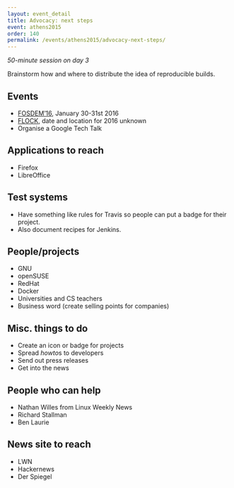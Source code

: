 ```yaml
---
layout: event_detail
title: Advocacy: next steps
event: athens2015
order: 140
permalink: /events/athens2015/advocacy-next-steps/
---
```


*50-minute session on day 3*

Brainstorm how and where to distribute the idea of reproducible builds.

## Events

 - [FOSDEM’16](https://fosdem.org/2016/schedule/event/reproducible_ecosystem/), January 30-31st 2016
 - [FLOCK](http://www.flocktofedora.org/), date and location for 2016 unknown
 - Organise a Google Tech Talk

## Applications to reach

 - Firefox
 - LibreOffice

## Test systems

 - Have something like rules for Travis so people can put a badge for their project.
 - Also document recipes for Jenkins.

## People/projects

 - GNU
 - openSUSE
 - RedHat
 - Docker
 - Universities and CS teachers
 - Business word (create selling points for companies)

## Misc. things to do

 - Create an icon or badge for projects
 - Spread *howto*s to developers
 - Send out press releases
 - Get into the news

## People who can help

 - Nathan Willes from Linux Weekly News
 - Richard Stallman
 - Ben Laurie

## News site to reach

 - LWN
 - Hackernews
 - Der Spiegel
